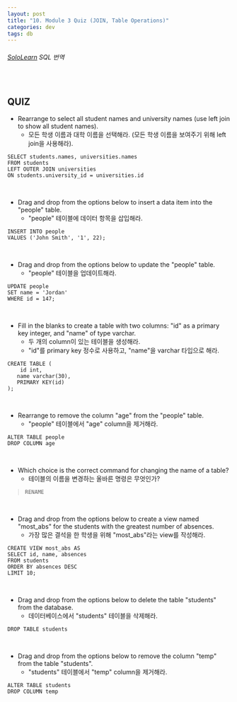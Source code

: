 ```yaml
---
layout: post
title: "10. Module 3 Quiz (JOIN, Table Operations)"
categories: dev
tags: db
---
```


###### [SoloLearn](https://www.sololearn.com) SQL 번역

<br>

## QUIZ

- Rearrange to select all student names and university names (use left join to show all student names).
  - 모든 학생 이름과 대학 이름을 선택해라. (모든 학생 이름을 보여주기 위해 left join을 사용해라).

```mysql
SELECT students.names, universities.names
FROM students
LEFT OUTER JOIN universities
ON students.university_id = universities.id
```

<br>

- Drag and drop from the options below to insert a data item into the "people" table.
  - "people" 테이블에 데이터 항목을 삽입해라.

```mysql
INSERT INTO people
VALUES ('John Smith', '1', 22);
```

<br>

- Drag and drop from the options below to update the "people" table.
  - "people" 테이블을 업데이트해라.

```mysql
UPDATE people
SET name = 'Jordan'
WHERE id = 147;
```

<br>

- Fill in the blanks to create a table with two columns: "id" as a primary key integer, and "name" of type varchar.
  - 두 개의 column이 있는 테이블을 생성해라.
  - "id"를 primary key 정수로 사용하고, "name"을 varchar 타입으로 해라.

```mysql
CREATE TABLE (
	id int,
   name varchar(30),
   PRIMARY KEY(id)
);
```

<br>

- Rearrange to remove the column "age" from the "people" table.
  - "people" 테이블에서 "age" column을 제거해라.

```mysql
ALTER TABLE people
DROP COLUMN age
```

<br>

- Which choice is the correct command for changing the name of a table?
  - 테이블의 이름을 변경하는 올바른 명령은 무엇인가?

> `RENAME`

<br>

- Drag and drop from the options below to create a view named "most_abs" for the students with the greatest number of absences.
  - 가장 많은 결석을 한 학생을 위해 "most_abs"라는 view를 작성해라.

```mysql
CREATE VIEW most_abs AS
SELECT id, name, absences
FROM students
ORDER BY absences DESC
LIMIT 10;
```

<br>

- Drag and drop from the options below to delete the table "students" from the database.
  - 데이터베이스에서 "students" 테이블을 삭제해라.

```mysql
DROP TABLE students
```

<br>

- Drag and drop from the options below to remove the column "temp" from the table "students".
  - "students" 테이블에서 "temp" column을 제거해라.

```mysql
ALTER TABLE students
DROP COLUMN temp
```

<br>

